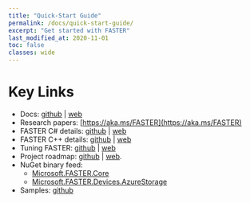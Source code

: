 ```yaml
---
title: "Quick-Start Guide"
permalink: /docs/quick-start-guide/
excerpt: "Get started with FASTER"
last_modified_at: 2020-11-01
toc: false
classes: wide
---
```


# Key Links

* Docs: [github](docs/) | [web](https://microsoft.github.io/FASTER)
* Research papers: [https://aka.ms/FASTER](https://aka.ms/FASTER)
* FASTER C# details: [github](docs/cs/) | [web](https://microsoft.github.io/FASTER/cs)
* FASTER C++ details: [github](docs/cc/) | [web](https://microsoft.github.io/FASTER/cc)
* Tuning FASTER: [github](docs/tuning/) | [web](https://microsoft.github.io/FASTER/tuning)
* Project roadmap: [github](docs/Roadmap.md) | [web](https://microsoft.github.io/FASTER/roadmap).
* NuGet binary feed:
  * [Microsoft.FASTER.Core](https://www.nuget.org/packages/Microsoft.FASTER.Core/)
  * [Microsoft.FASTER.Devices.AzureStorage](https://www.nuget.org/packages/Microsoft.FASTER.Devices.AzureStorage/)
* Samples: [github](https://github.com/Microsoft/FASTER/tree/master/cs/samples)
